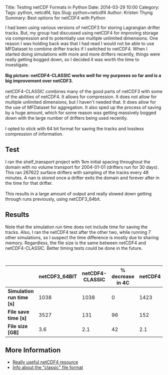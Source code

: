 Title: Testing netCDF Formats in Python
Date: 2014-03-29 10:00
Category: 
Tags: python, netcdf4, tips
Slug: python+netcdf4
Author: Kristen Thyng
Summary: Best options for netCDF4 with Python

I had been using various versions of netCDF3 for storing Lagrangian drifter tracks. But, my group had discussed using netCDF4 for improving storage via compression and to potentially use multiple unlimited dimensions. One reason I was holding back was that I had read I would not be able to use MFDataset to combine drifter tracks if I switched to netCDF4. When I started doing simulations with more and more drifters recently, things were really getting bogged down, so I decided it was worth the time to investigate.
<br><br>
**Big picture: netCDF4-CLASSIC works well for my purposes so far and is a big improvement over netCDF3.**
<br><br>
netCDF4-CLASSIC combines many of the good parts of netCDF3 with some of the abilities of netCDF4. It allows for compression. It does not allow for multiple unlimited dimensions, but I haven't needed that. It does allow for the use of MFDataset for aggregation. It also sped up the process of saving by a huge amount, which for some reason was getting massively bogged down with the large number of drifters being used recently.
<br><br>
I opted to stick with 64 bit format for saving the tracks and lossless compression of information.

## Test

I ran the shelf_transport project with 1km initial spacing throughout the domain with no volume transport for 2004-01-01 (drifters run for 30 days). This ran 267622 surface drifters with sampling of the tracks every 48 minutes. A nan is stored once a drifter exits the domain and forever after in the time for that drifter.
<br><br>
This results in a large amount of output and really slowed down getting through runs previously, using netCDF3_64bit.

## Results

Note that the simulation run time does not include time for saving the tracks.
Also, I ran the netCDF4 test after the other two, while running 7 other simulations, so I suspect the time difference is mostly due to sharing memory. Regardless, the file size is the same between netCDF4 and netCDF4-CLASSIC. Better timing tests could be done in the future.

<br>

|                             | netCDF3_64BIT | netCDF4-CLASSIC | % decrease in 4C | netCDF4 |
| -------------               | ------------- | -----           | ---------------- | ------- |
| **Simulation run time [s]** | 1038          | 1038            | 0                |    1423 |
| **File save time [s]**      | 3527          | 131             | 96               | 152     |
| **File size [GB]**          | 3.6           | 2.1             | 42               | 2.1     |

## More Information

* [Really useful netCDF4 resource](http://www.unidata.ucar.edu/software/netcdf/workshops/2012/netcdf_python/netcdf4python.pdf)
* [Info about the "classic" file format](http://www.unidata.ucar.edu/software/netcdf/docs/netcdf/NetCDF_002d4-Classic-Model-Format.html)